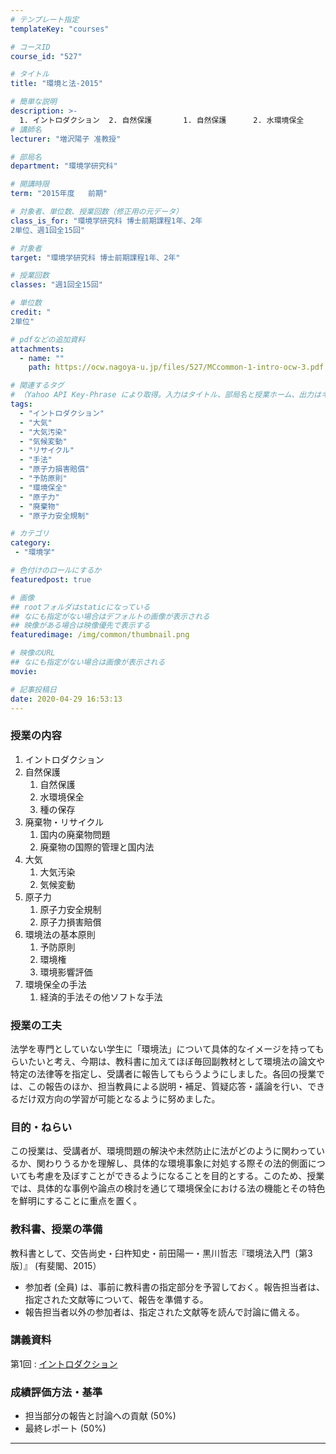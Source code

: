 ```yaml
---
# テンプレート指定
templateKey: "courses"

# コースID
course_id: "527"

# タイトル
title: "環境と法-2015"

# 簡単な説明
description: >-
  1. イントロダクション  2. 自然保護       1. 自然保護      2. 水環境保全      3. 種の保存  3. 廃棄物・リサイクル       1. 国内の廃棄物問題      2. 廃棄物の国際的管理と国内法  4. 大気       1. 大気汚染      2. 気候変動  5. 原子力       1. 原子力安全規制      2. 原 ....
# 講師名
lecturer: "増沢陽子 准教授"

# 部局名
department: "環境学研究科"

# 開講時限
term: "2015年度	前期"

# 対象者、単位数、授業回数（修正用の元データ）
class_is_for: "環境学研究科 博士前期課程1年、2年
2単位、週1回全15回"

# 対象者
target: "環境学研究科 博士前期課程1年、2年"

# 授業回数
classes: "週1回全15回"

# 単位数
credit: "
2単位"

# pdfなどの追加資料
attachments:
  - name: "" 
    path: https://ocw.nagoya-u.jp/files/527/MCcommon-1-intro-ocw-3.pdf

# 関連するタグ
# （Yahoo API Key-Phrase により取得。入力はタイトル、部局名と授業ホーム、出力はキーフレーズ（tags））
tags:
  - "イントロダクション"
  - "大気"
  - "大気汚染"
  - "気候変動"
  - "リサイクル"
  - "手法"
  - "原子力損害賠償"
  - "予防原則"
  - "環境保全"
  - "原子力"
  - "廃棄物"
  - "原子力安全規制"

# カテゴリ
category:
 - "環境学"

# 色付けのロールにするか
featuredpost: true

# 画像
## rootフォルダはstaticになっている
## なにも指定がない場合はデフォルトの画像が表示される
## 映像がある場合は映像優先で表示する
featuredimage: /img/common/thumbnail.png

# 映像のURL
## なにも指定がない場合は画像が表示される
movie: 

# 記事投稿日
date: 2020-04-29 16:53:13
---
```


### 授業の内容

1. イントロダクション
2. 自然保護
	1. 自然保護
	2. 水環境保全
	3. 種の保存
3. 廃棄物・リサイクル
	1. 国内の廃棄物問題
	2. 廃棄物の国際的管理と国内法
4. 大気
	1. 大気汚染
	2. 気候変動
5. 原子力
	1. 原子力安全規制
	2. 原子力損害賠償
6. 環境法の基本原則
	1. 予防原則
	2. 環境権
	3. 環境影響評価
7. 環境保全の手法
	1. 経済的手法その他ソフトな手法


### 授業の工夫

法学を専門としていない学生に「環境法」について具体的なイメージを持ってもらいたいと考え、今期は、教科書に加えてほぼ毎回副教材として環境法の論文や特定の法律等を指定し、受講者に報告してもらうようにしました。各回の授業では、この報告のほか、担当教員による説明・補足、質疑応答・議論を行い、できるだけ双方向の学習が可能となるように努めました。





### 目的・ねらい

この授業は、受講者が、環境問題の解決や未然防止に法がどのように関わっているか、関わりうるかを理解し、具体的な環境事象に対処する際その法的側面についても考慮を及ぼすことができるようになることを目的とする。このため、授業では、具体的な事例や論点の検討を通じて環境保全における法の機能とその特色を鮮明にすることに重点を置く。

### 教科書、授業の準備

教科書として、交告尚史・臼杵知史・前田陽一・黒川哲志『環境法入門〔第3版〕』 (有斐閣、2015）

* 参加者 (全員) は、事前に教科書の指定部分を予習しておく。報告担当者は、指定された文献等について、報告を準備する。
* 報告担当者以外の参加者は、指定された文献等を読んで討論に備える。





### 講義資料
第1回
: [イントロダクション](https://ocw.nagoya-u.jp/files/527/MCcommon-1-intro-ocw-3.pdf) 






### 成績評価方法・基準

* 担当部分の報告と討論への貢献 (50%)
* 最終レポート (50%)





-----